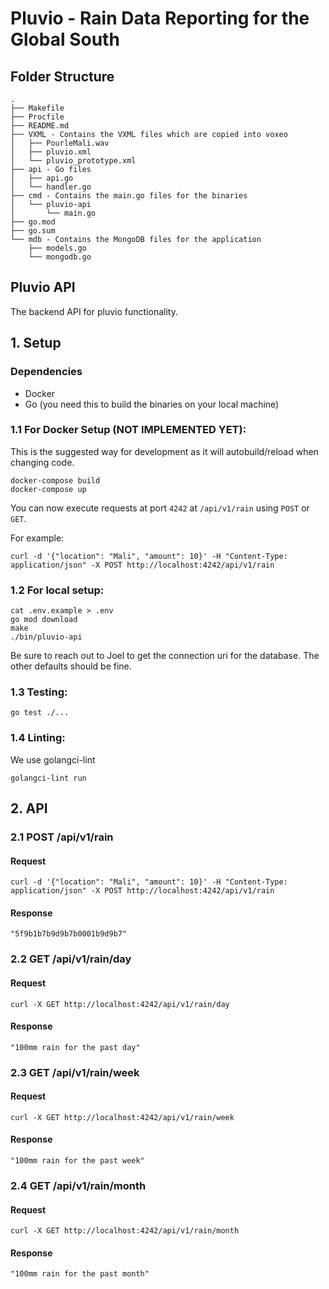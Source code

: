 # Pluvio - Rain Data Reporting for the Global South

## Folder Structure

```
.
├── Makefile
├── Procfile
├── README.md
├── VXML - Contains the VXML files which are copied into voxeo
│   ├── PourleMali.wav
│   ├── pluvio.xml
│   └── pluvio_prototype.xml
├── api - Go files
│   ├── api.go
│   └── handler.go
├── cmd - Contains the main.go files for the binaries
│   └── pluvio-api
│       └── main.go
├── go.mod
├── go.sum
└── mdb - Contains the MongoDB files for the application
    ├── models.go
    └── mongodb.go
```

## Pluvio API

The backend API for pluvio functionality.

## 1. Setup

### Dependencies

- Docker
- Go (you need this to build the binaries on your local machine)

### 1.1 For Docker Setup (NOT IMPLEMENTED YET):

This is the suggested way for development as it will autobuild/reload when changing
code.

```
docker-compose build
docker-compose up
```

You can now execute requests at port `4242` at `/api/v1/rain` using `POST` or `GET`.

For example:

```
curl -d '{"location": "Mali", "amount": 10}' -H "Content-Type: application/json" -X POST http://localhost:4242/api/v1/rain
```

### 1.2 For local setup:

```
cat .env.example > .env
go mod download
make
./bin/pluvio-api
```

Be sure to reach out to Joel to get the connection uri for the database. The other defaults should be fine.

### 1.3 Testing:

```
go test ./...
```

### 1.4 Linting:

We use golangci-lint

```
golangci-lint run
```

## 2. API

### 2.1 POST /api/v1/rain

#### Request

```
curl -d '{"location": "Mali", "amount": 10}' -H "Content-Type: application/json" -X POST http://localhost:4242/api/v1/rain
```

#### Response

```
"5f9b1b7b9d9b7b0001b9d9b7"
```

### 2.2 GET /api/v1/rain/day

#### Request

```
curl -X GET http://localhost:4242/api/v1/rain/day
```

#### Response

```
"100mm rain for the past day"
```

### 2.3 GET /api/v1/rain/week

#### Request

```
curl -X GET http://localhost:4242/api/v1/rain/week
```

#### Response

```
"100mm rain for the past week"
```

### 2.4 GET /api/v1/rain/month

#### Request

```
curl -X GET http://localhost:4242/api/v1/rain/month
```

#### Response

```
"100mm rain for the past month"
```